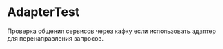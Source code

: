 # AdapterTest
Проверка общения сервисов через кафку если использовать адаптер для перенаправления запросов.

